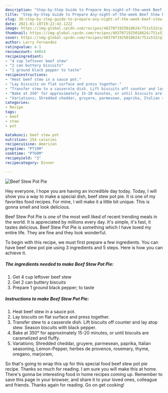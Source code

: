 ```yaml
---
description: "Step-by-Step Guide to Prepare Any-night-of-the-week Beef Stew Pot Pie"
title: "Step-by-Step Guide to Prepare Any-night-of-the-week Beef Stew Pot Pie"
slug: 30-step-by-step-guide-to-prepare-any-night-of-the-week-beef-stew-pot-pie
date: 2021-01-18T19:22:43.122Z
image: https://img-global.cpcdn.com/recipes/4837071925018624/751x532cq70/beef-stew-pot-pie-recipe-main-photo.jpg
thumbnail: https://img-global.cpcdn.com/recipes/4837071925018624/751x532cq70/beef-stew-pot-pie-recipe-main-photo.jpg
cover: https://img-global.cpcdn.com/recipes/4837071925018624/751x532cq70/beef-stew-pot-pie-recipe-main-photo.jpg
author: Larry Fernandez
ratingvalue: 4.1
reviewcount: 44014
recipeingredient:
- "4 cup leftover beef stew"
- "2 can buttery biscuits"
- "1 ground black pepper to taste"
recipeinstructions:
- "Heat beef stew in a sauce pot."
- "Lay biscuits on flat surface and press together."
- "Transfer stew to a casserole dish. Lift biscuits off counter and lay atop stew. Season biscuits with black pepper."
- "Bake at 350° for approximately 15-20 minutes, or until biscuits are caramelized and fluffy."
- "Variations; Shredded cheddar, gruyere, parmesean, paprika, Italian seasoning, Lemon-Pepper, herbes de provence, rosemary, thyme, oregano, marjoram,"
categories:
- Recipe
tags:
- beef
- stew
- pot

katakunci: beef stew pot 
nutrition: 254 calories
recipecuisine: American
preptime: "PT19M"
cooktime: "PT60M"
recipeyield: "3"
recipecategory: Dinner

---
```



![Beef Stew Pot Pie](https://img-global.cpcdn.com/recipes/4837071925018624/751x532cq70/beef-stew-pot-pie-recipe-main-photo.jpg)

Hey everyone, I hope you are having an incredible day today. Today, I will show you a way to make a special dish, beef stew pot pie. It is one of my favorites food recipes. For mine, I will make it a little bit unique. This is gonna smell and look delicious.

Beef Stew Pot Pie is one of the most well liked of recent trending meals in the world. It is appreciated by millions every day. It's simple, it's fast, it tastes delicious. Beef Stew Pot Pie is something which I have loved my entire life. They are fine and they look wonderful.




To begin with this recipe, we must first prepare a few ingredients. You can have beef stew pot pie using 3 ingredients and 5 steps. Here is how you can achieve it.

<!--inarticleads1-->

##### The ingredients needed to make Beef Stew Pot Pie:

1. Get 4 cup leftover beef stew
1. Get 2 can buttery biscuits
1. Prepare 1 ground black pepper; to taste




<!--inarticleads2-->

##### Instructions to make Beef Stew Pot Pie:

1. Heat beef stew in a sauce pot.
1. Lay biscuits on flat surface and press together.
1. Transfer stew to a casserole dish. Lift biscuits off counter and lay atop stew. Season biscuits with black pepper.
1. Bake at 350° for approximately 15-20 minutes, or until biscuits are caramelized and fluffy.
1. Variations; Shredded cheddar, gruyere, parmesean, paprika, Italian seasoning, Lemon-Pepper, herbes de provence, rosemary, thyme, oregano, marjoram,




So that's going to wrap this up for this special food beef stew pot pie recipe. Thanks so much for reading. I am sure you will make this at home. There's gonna be interesting food in home recipes coming up. Remember to save this page in your browser, and share it to your loved ones, colleague and friends. Thanks again for reading. Go on get cooking!
